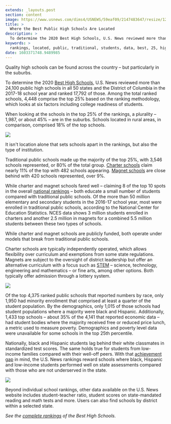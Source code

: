 ```yaml
--- 
extends: _layouts.post 
section: content 
image: https://www.usnews.com/dims4/USNEWS/59eaf09/2147483647/resize/1200x%3E/quality/85/?url=http%3A%2F%2Fmedia.beam.usnews.com%2Fc9%2F4a%2F889e71144a85a5421520bd2df2c1%2F200415-bhscommunity-design.svg 
title: > 
  Where the Best Public High Schools Are Located 
description: > 
  To determine the 2020 Best High Schools, U.S. News reviewed more than 24,100 public high schools in all 50 states and the District of Columbia in the 2017-18 school year and ranked 17,792 of those.Traditional public schools made up the majority of the top 25%, with 3,546 schools represented, or 80% of the total group.While charter and magnet schools fared well – claiming 8 of the top 10 spots in the overall national rankings – both educate a small number of students compared with traditional public schools.NCES data shows 3 million students enrolled in charters and another 2.5 million in magnets for a combined 5.5 million students between these two types of schools.While charter and magnet schools are publicly funded, both operate under models that break from traditional public schools. 
keywords: > 
  rankings, located, public, traditional, students, data, best, 25, high, schools, million, student, state 
date: 1603371748.9489985 
--- 
```

<div><p>Quality high schools can be found across the country &#8211; but particularly in the suburbs.</p><p>To determine the 2020 <a href="https://www.usnews.com/education/best-high-schools">Best High Schools</a>, U.S. News reviewed more than 24,100 public high schools in all 50 states and the District of Columbia in the 2017-18 school year and ranked 17,792 of those. Among the total ranked schools, 4,448 comprise the top 25% based on the ranking methodology, which looks at six factors including college readiness of students.</p><p id="ad" class="ad lazy "></p><p>When looking at the schools in the top 25% of the rankings, a plurality &#8211; 1,987, or about 45% &#8211; are in the suburbs. Schools located in rural areas, in comparison, comprised 18% of the top schools.</p><img src="https://media.beam.usnews.com/c9/4a/889e71144a85a5421520bd2df2c1/200415-bhscommunity-design.svg" class="Image__PictureImage-sc-412cjc-0 bPZJjX Image-sc-412cjc-2 ImageCaptioned__FWImage-sc-1yr50o7-0 csrByH"><p>It isn't location alone that sets schools apart in the rankings, but also the type of institution.</p><p>Traditional public schools made up the majority of the top 25%, with 3,546 schools represented, or 80% of the total group. <a href="https://www.usnews.com/education/best-high-schools/national-rankings/charter-school-rankings">Charter schools</a> claim nearly 11% of the top with 482 schools appearing. <a href="https://www.usnews.com/education/best-high-schools/national-rankings/magnet-school-rankings">Magnet schools</a> are close behind with 420 schools represented, over 9%.</p><p>While charter and magnet schools fared well &#8211; claiming 8 of the top 10 spots in the overall <a href="https://www.usnews.com/education/best-high-schools/national-rankings">national </a><a href="https://www.usnews.com/education/best-high-schools/national-rankings">rankings</a> &#8211; both educate a small number of students compared with traditional public schools. Of the more than 50 million elementary and secondary students in the 2016-17 school year, most were enrolled in traditional public schools, according to the National Center for Education Statistics. NCES data shows 3 million students enrolled in charters and another 2.5 million in magnets for a combined 5.5 million students between these two types of schools.</p><p>While charter and magnet schools are publicly funded, both operate under models that break from traditional public schools. </p><p>Charter schools are typically independently operated, which allows flexibility over curriculum and exemptions from some state regulations. Magnets are subject to the oversight of district leadership but offer an alternative curriculum with a focus such as <a href="https://www.usnews.com/education/best-high-schools/national-rankings/stem">STEM</a> &#8211; science, technology, engineering and mathematics &#8211; or fine arts, among other options. Both typically offer admission through a lottery system.</p><p id="ad" class="ad"></p><img src="https://media.beam.usnews.com/63/d0/e70bdb1f4951aa5279452209028e/200415-bhsstructure-design.svg" class="Image__PictureImage-sc-412cjc-0 bPZJjX Image-sc-412cjc-2 ImageCaptioned__FWImage-sc-1yr50o7-0 csrByH"><p>Of the top 4,375 ranked public schools that reported numbers by race, only 1,950 had minority enrollment that comprised at least a quarter of the student population. By the demographics, only 1,015 of those schools had student populations where a majority were black and Hispanic. Additionally, 1,433 top schools &#8211; about 35% of the 4,141 that reported economic data &#8211; had student bodies where the majority received free or reduced price lunch, a metric used to measure poverty. Demographics and poverty level data were unavailable for some schools in the top 25th percentile.</p><p id="ad" class="ad lazy "></p><p>Nationally, black and Hispanic students lag behind their white classmates in standardized test scores. The same holds true for students from low-income families compared with their well-off peers. With that <a href="https://www.usnews.com/news/education-news/articles/2018-05-28/income-inequality-exacerbates-the-achievement-gap">achievement gap</a> in mind, the U.S. News rankings reward schools where black, Hispanic and low-income students performed well on state assessments compared with those who are not underserved in the state.</p><img src="https://media.beam.usnews.com/75/76/d14310244577a487f3cd63b9cb88/200415-bhsdemographics-design.svg" class="Image__PictureImage-sc-412cjc-0 bPZJjX Image-sc-412cjc-2 ImageCaptioned__FWImage-sc-1yr50o7-0 csrByH"><p>Beyond individual school rankings, other data available on the U.S. News website includes student-teacher ratio, student scores on state-mandated reading and math tests and more. Users can also find schools by district within a selected state.</p><p><i>See the <a href="https://www.usnews.com/education/best-high-schools/rankings-overview">complete rankings</a> of the Best High Schools.</i></p></div>